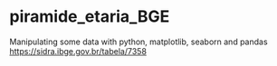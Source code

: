 # piramide_etaria_BGE
Manipulating some data with python, matplotlib, seaborn and pandas
https://sidra.ibge.gov.br/tabela/7358
